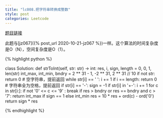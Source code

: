 ```yaml
---
title: "lc008.把字符串转换成整数"
style: post
categories: Leetcode 
---
```


[题目链接](https://leetcode-cn.com/problems/string-to-integer-atoi/)

此题与[jz067]({% post_url 2020-10-21-jz067 %})一样。这个算法的时间复杂度是O（N），空间复杂度是O（1）。

{% highlight python %}

class Solution:
    def strToInt(self, str: str) -> int:
        res, i, sign, length = 0, 0, 1, len(str)
        int_max, int_min, bndry = 2 ** 31 - 1, -2 ** 31, 2 ** 31 // 10
        if not str: return 0         # 空字符串，提前返回
        while str[i] == ' ':
            i += 1
            if i == length: return 0 # 字符串全为空格，提前返回
        if str[i] == '-': sign = -1
        if str[i] in '+-': i += 1
        for c in str[i:]:
            if not '0' <= c <= '9' : break
            if res > bndry or res == bndry and c > '7':
                return int_max if sign == 1 else int_min
            res = 10 * res + ord(c) - ord('0')
        return sign * res

{% endhighlight %}

